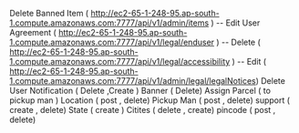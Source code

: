 Delete Banned Item ( http://ec2-65-1-248-95.ap-south-1.compute.amazonaws.com:7777/api/v1/admin/items ) --
Edit User Agreement  (  http://ec2-65-1-248-95.ap-south-1.compute.amazonaws.com:7777/api/v1/legal/enduser ) --
Delete ( http://ec2-65-1-248-95.ap-south-1.compute.amazonaws.com:7777/api/v1/legal/accessibility ) --
Edit ( http://ec2-65-1-248-95.ap-south-1.compute.amazonaws.com:7777/api/v1/admin/legal/legalNotices)
Delete User
Notification ( Delete  ,Create )
Banner ( Delete)
Assign Parcel ( to pickup man )
Location ( post , delete)
Pickup Man ( post , delete)
support ( create , delete)
State ( create )
Citites ( delete , create)
pincode ( post , delete)
